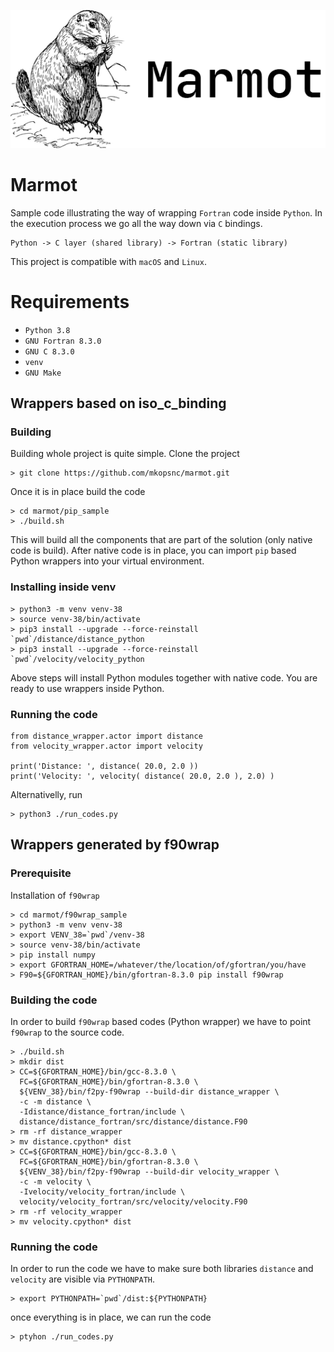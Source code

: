 <p align="center">
  <img src="https://raw.githubusercontent.com/mkopsnc/marmot/main/images/marmot.png">
</p>

# Marmot

Sample code illustrating the way of wrapping `Fortran` code inside `Python`. In the execution process we go all the way down via `C` bindings.

```
Python -> C layer (shared library) -> Fortran (static library)
```

This project is compatible with `macOS` and `Linux`.

# Requirements

* `Python 3.8`
* `GNU Fortran 8.3.0`
* `GNU C 8.3.0`
* `venv`
* `GNU Make`

## Wrappers based on iso_c_binding

### Building

Building whole project is quite simple. Clone the project

```
> git clone https://github.com/mkopsnc/marmot.git
```

Once it is in place build the code

```
> cd marmot/pip_sample
> ./build.sh
```

This will build all the components that are part of the solution (only native code is build). After native code is in place, you can import `pip` based Python wrappers into your virtual environment.

### Installing inside venv

```
> python3 -m venv venv-38
> source venv-38/bin/activate
> pip3 install --upgrade --force-reinstall `pwd`/distance/distance_python
> pip3 install --upgrade --force-reinstall `pwd`/velocity/velocity_python
```

Above steps will install Python modules together with native code. You are ready to use wrappers inside Python.

### Running the code

```
from distance_wrapper.actor import distance
from velocity_wrapper.actor import velocity

print('Distance: ', distance( 20.0, 2.0 ))
print('Velocity: ', velocity( distance( 20.0, 2.0 ), 2.0) )
```

Alternativelly, run

```
> python3 ./run_codes.py
```

## Wrappers generated by f90wrap

### Prerequisite

Installation of `f90wrap`

```
> cd marmot/f90wrap_sample
> python3 -m venv venv-38
> export VENV_38=`pwd`/venv-38
> source venv-38/bin/activate
> pip install numpy
> export GFORTRAN_HOME=/whatever/the/location/of/gfortran/you/have
> F90=${GFORTRAN_HOME}/bin/gfortran-8.3.0 pip install f90wrap
```

### Building the code

In order to build `f90wrap` based codes (Python wrapper) we have to point `f90wrap` to the source code.

```
> ./build.sh
> mkdir dist
> CC=${GFORTRAN_HOME}/bin/gcc-8.3.0 \
  FC=${GFORTRAN_HOME}/bin/gfortran-8.3.0 \
  ${VENV_38}/bin/f2py-f90wrap --build-dir distance_wrapper \
  -c -m distance \
  -Idistance/distance_fortran/include \
  distance/distance_fortran/src/distance/distance.F90
> rm -rf distance_wrapper
> mv distance.cpython* dist
> CC=${GFORTRAN_HOME}/bin/gcc-8.3.0 \
  FC=${GFORTRAN_HOME}/bin/gfortran-8.3.0 \
  ${VENV_38}/bin/f2py-f90wrap --build-dir velocity_wrapper \
  -c -m velocity \
  -Ivelocity/velocity_fortran/include \
  velocity/velocity_fortran/src/velocity/velocity.F90
> rm -rf velocity_wrapper
> mv velocity.cpython* dist
```

### Running the code

In order to run the code we have to make sure both libraries `distance` and `velocity` are visible via `PYTHONPATH`.

```
> export PYTHONPATH=`pwd`/dist:${PYTHONPATH}
```

once everything is in place, we can run the code

```
> ptyhon ./run_codes.py
```
